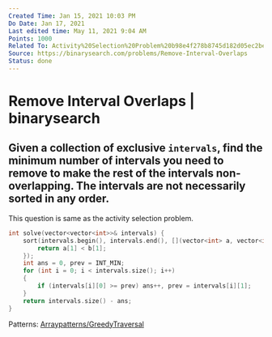 ```yaml
---
Created Time: Jan 15, 2021 10:03 PM
Do Date: Jan 17, 2021
Last edited time: May 11, 2021 9:04 AM
Points: 1000
Related To: Activity%20Selection%20Problem%20b98e4f278b8745d182d05ec2bebc05ef.md
Source: https://binarysearch.com/problems/Remove-Interval-Overlaps
Status: done
---
```


# Remove Interval Overlaps | binarysearch

Given a collection of exclusive `intervals`, find the minimum number of intervals you need to remove to make the rest of the intervals non-overlapping.
The intervals are not necessarily sorted in any order.
---
This question is same as the activity selection problem. 
```cpp
int solve(vector<vector<int>>& intervals) {
    sort(intervals.begin(), intervals.end(), [](vector<int> a, vector<int> b){
        return a[1] < b[1]; 
    });
    int ans = 0, prev = INT_MIN; 
    for (int i = 0; i < intervals.size(); i++)
    {
        if (intervals[i][0] >= prev) ans++, prev = intervals[i][1]; 
    }
    return intervals.size() - ans; 
}
```
Patterns: [Array](Array.md)[patterns/Greedy](patterns/Greedy.md)[Traversal](Traversal.md)